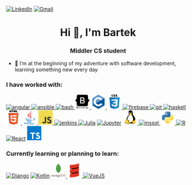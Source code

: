 [![LinkedIn](https://img.shields.io/badge/-Bart%C5%82omiej%20Chwast-0072b1?style=flat&logo=Linkedin&logoColor=white)](https://www.linkedin.com/in/bchwast/ "Find me on LinkedIn")
[![Gmail](https://img.shields.io/badge/-bchwast01@gmail.com-c14438?style=flat&logo=Gmail&logoColor=white)](mailto:bchwast@gmail.com "Send me an email")

<h1 align="center">Hi 👋, I'm Bartek</h1>
<h3 align="center">Middler CS student</h3>

- 🌱 I’m at the beginning of my adventure with software development, learning something new every day

<h3 align="left">I have worked with:</h3>
<p align="left"> <a href="https://angular.io" target="_blank" rel="noreferrer"> <img src="https://angular.io/assets/images/logos/angular/angular.svg" alt="angular" width="40" height="40"/> </a> <a href="https://www.ansible.com/" target="_blank" rel="noreferrer"><img src="https://github.com/get-icon/geticon/raw/master/icons/ansible.svg" alt="ansible" width="40" height="40"> </a> <a href="https://www.gnu.org/software/bash/" target="_blank" rel="noreferrer"> <img src="https://www.vectorlogo.zone/logos/gnu_bash/gnu_bash-icon.svg" alt="bash" width="40" height="40"/> </a> <a href="https://getbootstrap.com" target="_blank" rel="noreferrer"> <img src="https://raw.githubusercontent.com/devicons/devicon/master/icons/bootstrap/bootstrap-plain-wordmark.svg" alt="bootstrap" width="40" height="40"/> </a> <a href="https://www.cprogramming.com/" target="_blank" rel="noreferrer"> <img src="https://raw.githubusercontent.com/devicons/devicon/master/icons/c/c-original.svg" alt="c" width="40" height="40"/> </a> <a href="https://www.w3schools.com/css/" target="_blank" rel="noreferrer"> <img src="https://raw.githubusercontent.com/devicons/devicon/master/icons/css3/css3-original-wordmark.svg" alt="css3" width="40" height="40"/> </a> <a href="https://firebase.google.com/" target="_blank" rel="noreferrer"> <img src="https://www.vectorlogo.zone/logos/firebase/firebase-icon.svg" alt="firebase" width="40" height="40"/> </a> <a href="https://git-scm.com/" target="_blank" rel="noreferrer"> <img src="https://www.vectorlogo.zone/logos/git-scm/git-scm-icon.svg" alt="git" width="40" height="40"/> </a> <a href="https://www.haskell.org/" target="_blank" rel="noreferrer"> <img src="https://upload.wikimedia.org/wikipedia/commons/1/1c/Haskell-Logo.svg" alt="haskell" width="40" height="40"/> </a> <a href="https://www.w3.org/html/" target="_blank" rel="noreferrer"> <img src="https://raw.githubusercontent.com/devicons/devicon/master/icons/html5/html5-original-wordmark.svg" alt="html5" width="40" height="40"/> </a> <a href="https://www.java.com" target="_blank" rel="noreferrer"> <img src="https://raw.githubusercontent.com/devicons/devicon/master/icons/java/java-original.svg" alt="java" width="40" height="40"/> </a> <a href="https://developer.mozilla.org/en-US/docs/Web/JavaScript" target="_blank" rel="noreferrer"> <img src="https://raw.githubusercontent.com/devicons/devicon/master/icons/javascript/javascript-original.svg" alt="javascript" width="40" height="40"/> </a> <a href="https://www.jenkins.io/" target="_blank" rel="noreferrer"><img src="https://github.com/get-icon/geticon/raw/master/icons/jenkins.svg" alt="jenkins" width="40" height="40"> </a> <a href="https://julialang.org/" target="_blank" rel="noreferrer"><img src="https://github.com/get-icon/geticon/raw/master/icons/julia.svg" alt="Julia" width="40" height="40"></a> <a href="https://jupyter.org/" target="_blank" rel="noreferrer"><img src="https://github.com/get-icon/geticon/raw/master/icons/jupyter.svg" alt="Jupyter" width="40" height="40"></a> <a href="https://www.linux.org/" target="_blank" rel="noreferrer"> <img src="https://raw.githubusercontent.com/devicons/devicon/master/icons/linux/linux-original.svg" alt="linux" width="40" height="40"/> </a> <a href="https://www.microsoft.com/en-us/sql-server" target="_blank" rel="noreferrer"> <img src="https://www.svgrepo.com/show/303229/microsoft-sql-server-logo.svg" alt="mssql" width="40" height="40"/> </a> <a href="https://www.python.org" target="_blank" rel="noreferrer"> <img src="https://raw.githubusercontent.com/devicons/devicon/master/icons/python/python-original.svg" alt="python" width="40" height="40"/> <a href="https://www.r-project.com/" target="_blank" rel="noreferrer"><img src="https://github.com/get-icon/geticon/raw/master/icons/r-lang.svg" alt="R" width="40" height="40"></a> <a href="https://reactjs.org/" target="_blank" rel="noreferrer"><img src="https://github.com/get-icon/geticon/raw/master/icons/react.svg" alt="React" width="40" height="40"></a> <a href="https://www.typescriptlang.org/" target="_blank" rel="noreferrer"> <img src="https://raw.githubusercontent.com/devicons/devicon/master/icons/typescript/typescript-original.svg" alt="typescript" width="40" height="40"/> </a> </p>
  
<h3 align="left">Currently learning or planning to learn:</h3>
<a href="https://www.djangoproject.com/" target="_blank" rel="noreferrer"><img src="https://github.com/get-icon/geticon/raw/master/icons/django.svg" alt="Django" width="40" height="40"></a> <a href="https://kotlinlang.org/" target="_blank" rel="noreferrer"><img src="https://github.com/get-icon/geticon/raw/master/icons/kotlin.svg" alt="Kotlin" width="40" height="40"></a> <a href="https://www.mongodb.com/" target="_blank" rel="noreferrer"> <img src="https://raw.githubusercontent.com/devicons/devicon/master/icons/mongodb/mongodb-original-wordmark.svg" alt="mongodb" width="40" height="40"/> </a>  <a href="https://www.scala-lang.org" target="_blank" rel="noreferrer"> <img src="https://raw.githubusercontent.com/devicons/devicon/master/icons/scala/scala-original.svg" alt="scala" width="40" height="40"/> </a> <a href="https://vuejs.org/" target="_blank" rel="noreferrer"><img src="https://github.com/get-icon/geticon/raw/master/icons/vue.svg" alt="VueJS" width="40" height="40"></a>
